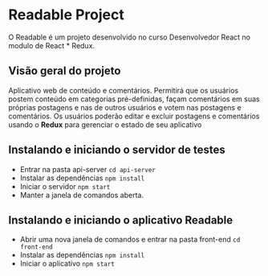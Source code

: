 # Readable Project

O Readable é um projeto desenvolvido no curso Desenvolvedor React no modulo de React * Redux.

## Visão geral do projeto
Aplicativo web de conteúdo e comentários. Permitirá que os usuários postem conteúdo em categorias pré-definidas, façam comentários em suas próprias postagens e nas de outros usuários e votem nas postagens e comentários. Os usuários poderão editar e excluir postagens e comentários usando o **Redux** para gerenciar o estado de seu aplicativo


## Instalando e iniciando o servidor de testes
* Entrar na pasta api-server `cd api-server`
* Instalar as dependências `npm install`
* Iniciar o servidor `npm start`
* Manter a janela de comandos aberta.

## Instalando e iniciando o aplicativo Readable
* Abrir uma nova janela de comandos e entrar na pasta front-end `cd front-end`
* Instalar as dependências `npm install`
* Iniciar o aplicativo `npm start`
